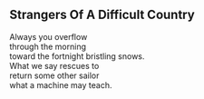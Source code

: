 Strangers Of A Difficult Country
--------------------------------
Always you overflow  
through the morning  
toward the fortnight bristling snows.  
What we say rescues to  
return some other sailor  
what a machine may teach.  
